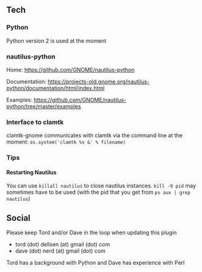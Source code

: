 

## Tech

### Python

Python version 2 is used at the moment

### nautilus-python

Home: https://github.com/GNOME/nautilus-python

Documentation: https://projects-old.gnome.org/nautilus-python/documentation/html/index.html

Examples: https://github.com/GNOME/nautilus-python/tree/master/examples

### Interface to clamtk

clamtk-gnome communicates with clamtk via the command line at the moment: `os.system('clamtk %s &' % filename)`

### Tips

#### Restarting Nautilus

You can use `killall nautilus` to close nautilus instances. `kill -9 pid` may sometimes have to be used (with the pid that you get from `ps aux | grep nautilus`)


## Social

Please keep Tord and/or Dave in the loop when updating this plugin

* tord (dot) dellsen (at) gmail (dot) com
* dave (dot) nerd (at) gmail (dot) com

Tord has a background with Python and Dave has experience with Perl
